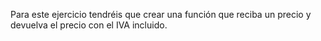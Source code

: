 Para este ejercicio tendréis que crear una función que reciba un precio 
y devuelva el precio con el IVA incluido.